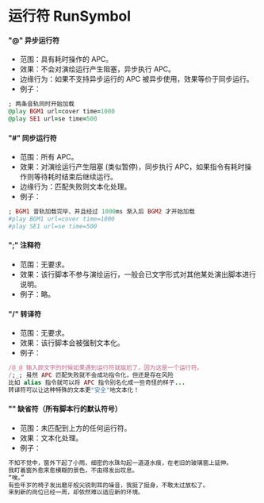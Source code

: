 # 运行符 RunSymbol

#### "@" 异步运行符
- 范围：具有耗时操作的 APC。
- 效果：不会对演绘运行产生阻塞，异步执行 APC。
- 边缘行为：如果不支持异步运行的 APC 被异步使用，效果等价于同步运行。
- 例子：
```ruby
; 两条音轨同时开始加载
@play BGM1 url=cover time=1000
@play SE1 url=se time=500
```
    
#### "#" 同步运行符
- 范围：所有 APC。
- 效果：对演绘运行产生阻塞 (类似暂停)，同步执行 APC，如果指令有耗时操作则等待耗时结束后继续运行。 
- 边缘行为：匹配失败则文本化处理。
- 例子：
```ruby
; BGM1 音轨加载完毕、并且经过 1000ms 渐入后 BGM2 才开始加载
#play BGM1 url=cover time=1000
#play SE1 url=se time=500
```
      
#### ";" 注释符
- 范围：无要求。
- 效果：该行脚本不参与演绘运行，一般会已文字形式对其他某处演出脚本进行说明。
- 例子：略。
      
#### "/" 转译符
- 范围：无要求。
- 效果：该行脚本会被强制文本化。
- 例子：
```ruby
/@_@ 输入颜文字的时候如果遇到运行符就尴尬了，因为这是一个运行符。
/;_; 虽然 APC 匹配失败就不会成功指令化，但还是存在风险
比如 alias 指令就可以将 APC 指令别名化成一些奇怪的样子...
转译符可以让这种特殊的文本更"安全"地文本化！
```
     
#### "" 缺省符（所有脚本行的默认符号）  
- 范围：未匹配到上方的任何运行符。
- 效果：文本化处理。
- 例子：
```ruby
不知不觉中，窗外下起了小雨，细密的水珠勾起一道道水痕，在老旧的玻璃窗上延伸。
我盯着窗外愈来愈模糊的景色，不由得发出叹息。
“唉。”
有些年岁的椅子发出磨牙般尖锐刺耳的噪音，我挺了挺身，不敢太过放松了。
来到新的岗位已经一周，却依然难以适应新的环境。
```